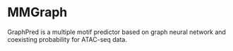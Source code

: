 # MMGraph
 GraphPred is a multiple motif predictor based on graph neural network and coexisting probability for ATAC-seq data.
